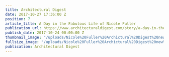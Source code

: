 ```yaml
---
title: Architectural Digest
date: 2017-10-27 17:36:00 Z
position: 7
article_title: A Day in the Fabulous Life of Nicole Fuller
publication_url: https://www.architecturaldigest.com/story/a-day-in-the-life-of-nicole-fuller
publish_date: 2017-10-24 00:00:00 Z
thumbnail_image: "/uploads/Nicole%20Fuller%20Archictural%20Digest%20new%20york%20interior%20designer%202017.jpg"
fullsize_image: "/uploads/Nicole%20Fuller%20Archictural%20Digest%20new%20york%20interior%20designer%202017.jpg"
publication: Architectural Digest
---
```


